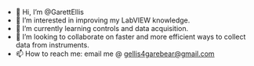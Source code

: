 - 👋 Hi, I’m @GarettEllis
- 👀 I’m interested in improving my LabVIEW knowledge.
- 🌱 I’m currently learning controls and data acquisition.
- 💞️ I’m looking to collaborate on faster and more efficient ways to collect data from instruments.
- 📫 How to reach me: email me @ gellis4garebear@gmail.com

<!---
GarettEllis/GarettEllis is a ✨ special ✨ repository because its `README.md` (this file) appears on your GitHub profile.
You can click the Preview link to take a look at your changes.
--->
